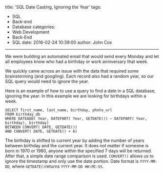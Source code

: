 title: 'SQL Date Casting, Ignoring the Year'
tags:
  - SQL
  - Back-end
  - Database
categories:
  - Web Development
  - Back-End
  - SQL
date: 2016-02-24 10:39:00
author: John Cox
---
We were building an automated email that would send every Monday and let all employees know who had a birthday or work anniversary that week.

We quickly came across an issue with the data that required some brainstorming (and googling). Each record also had a random year, so our SQL query would need to ignore the year. 

Here is an example of how to use a query to find a date in a SQL database, ignoring the year. In this example we are looking for birthdays within a week.

``` mysql
SELECT first_name, last_name, birthday, photo_url
FROM birthday_db
WHERE DATEADD( Year, DATEPART( Year, GETDATE()) – DATEPART( Year, birthday), birthday)
BETWEEN CONVERT( DATE, GETDATE())
AND CONVERT( DATE, GETDATE() + 6)
```
The birthday is shifted to current year by adding the number of years between birthday and the current year. It does not matter if someone is born in 1970 or 1980, anyone within the specified 7 days will be returned.  After that, a simple date range comparison is used. ```CONVERT()``` allows us to ignore the timestamp and only use the date portion. Date format is ```YYYY-MM-DD```, where ```GETDATE()```returns ```YYYY-MM-DD HH:MI:SS```.